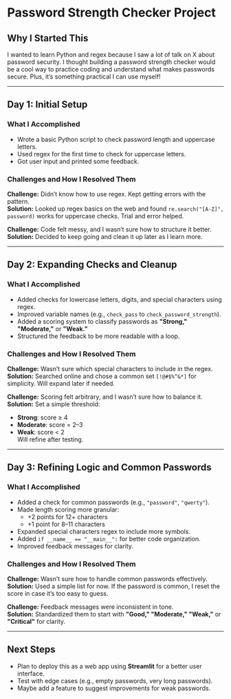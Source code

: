 # Password Strength Checker Project

## Why I Started This

I wanted to learn Python and regex because I saw a lot of talk on X about password security. I thought building a password strength checker would be a cool way to practice coding and understand what makes passwords secure. Plus, it’s something practical I can use myself!

---

## Day 1: Initial Setup 

### What I Accomplished

- Wrote a basic Python script to check password length and uppercase letters.
- Used regex for the first time to check for uppercase letters.
- Got user input and printed some feedback.

### Challenges and How I Resolved Them

**Challenge:** Didn’t know how to use regex. Kept getting errors with the pattern.  
**Solution:** Looked up regex basics on the web and found `re.search("[A-Z]", password)` works for uppercase checks. Trial and error helped.

**Challenge:** Code felt messy, and I wasn’t sure how to structure it better.  
**Solution:** Decided to keep going and clean it up later as I learn more.

---

## Day 2: Expanding Checks and Cleanup 

### What I Accomplished

- Added checks for lowercase letters, digits, and special characters using regex.
- Improved variable names (e.g., `check_pass` to `check_password_strength`).
- Added a scoring system to classify passwords as **"Strong," "Moderate,"** or **"Weak."**
- Structured the feedback to be more readable with a loop.

### Challenges and How I Resolved Them

**Challenge:** Wasn’t sure which special characters to include in the regex.  
**Solution:** Searched online and chose a common set `[!@#$%^&*]` for simplicity. Will expand later if needed.

**Challenge:** Scoring felt arbitrary, and I wasn’t sure how to balance it.  
**Solution:** Set a simple threshold:  
- **Strong**: score ≥ 4  
- **Moderate**: score = 2–3  
- **Weak**: score < 2  
Will refine after testing.

---

## Day 3: Refining Logic and Common Passwords 

### What I Accomplished

- Added a check for common passwords (e.g., `"password"`, `"qwerty"`).
- Made length scoring more granular:
  - +2 points for 12+ characters
  - +1 point for 8–11 characters
- Expanded special characters regex to include more symbols.
- Added `if __name__ == "__main__":` for better code organization.
- Improved feedback messages for clarity.

### Challenges and How I Resolved Them

**Challenge:** Wasn’t sure how to handle common passwords effectively.  
**Solution:** Used a simple list for now. If the password is common, I reset the score in case it’s too easy to guess.

**Challenge:** Feedback messages were inconsistent in tone.  
**Solution:** Standardized them to start with **"Good," "Moderate," "Weak,"** or **"Critical"** for clarity.

---

## Next Steps

- Plan to deploy this as a web app using **Streamlit** for a better user interface.
- Test with edge cases (e.g., empty passwords, very long passwords).
- Maybe add a feature to suggest improvements for weak passwords.